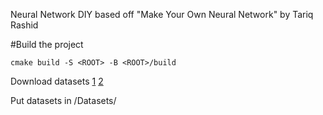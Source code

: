 Neural Network DIY based off "Make Your Own Neural Network" by Tariq Rashid

#Build the project

```
cmake build -S <ROOT> -B <ROOT>/build
```

Download datasets [1](http://www.pjreddie.com/media/files/mnist_train.csv) [2](http://www.pjreddie.com/media/files/mnist_test.csv)

Put datasets in <ROOT>/Datasets/

